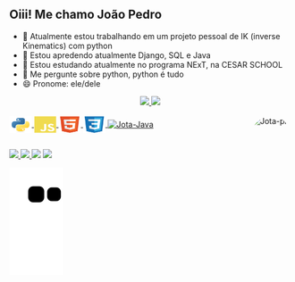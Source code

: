 <h2>Oiii! Me chamo João Pedro</h2>

- 🔭 Atualmente estou trabalhando em um projeto pessoal de IK (inverse Kinematics) com python
- 🌱 Estou apredendo atualmente Django, SQL e Java
- 📖 Estou estudando atualmente no programa NExT, na CESAR SCHOOL
- 💬 Me pergunte sobre python, python é tudo
- 😄 Pronome: ele/dele

<div align="center" style="display: inline_block">
  <a href="https://github.com/JotaPeans">
  <img height="170em" src="https://github-readme-stats.vercel.app/api?username=JotaPeans&show_icons=true&theme=dark&include_all_commits=true&count_private=true"/>
  <img height="170em" src="https://github-readme-stats.vercel.app/api/top-langs/?username=JotaPeans&theme=dark&layout=compact"/>
</div>

<div style="display: inline_block"><br>
  <img align="center" alt="Jota-Python" height="30" width="40" src="https://raw.githubusercontent.com/devicons/devicon/master/icons/python/python-original.svg">
  <img align="center" alt="Jota-Js" height="30" width="40" src="https://raw.githubusercontent.com/devicons/devicon/master/icons/javascript/javascript-plain.svg">
  <img align="center" alt="Jota-HTML" height="30" width="40" src="https://raw.githubusercontent.com/devicons/devicon/master/icons/html5/html5-original.svg">
  <img align="center" alt="Jota-CSS" height="30" width="40" src="https://raw.githubusercontent.com/devicons/devicon/master/icons/css3/css3-original.svg">
  <img align="center" alt="Jota-Java" height="30" width="40" src="https://cdn.jsdelivr.net/gh/devicons/devicon/icons/java/java-original.svg">
  <img align="right" alt="Jota-pic" height="150" style="border-radius:50px;" src="https://i.imgur.com/16VpBXF.png">
</div>

##

<div> 
  <a href="https://instagram.com/joao.pedro0202" target="_blank"><img src="https://img.shields.io/badge/-Instagram-%23E4405F?style=for-the-badge&logo=instagram&logoColor=white" target="_blank"</a>
 <a href="https://discord.gg/ExpTkKkHGp" target="_blank"><img src="https://img.shields.io/badge/Discord-7289DA?style=for-the-badge&logo=discord&logoColor=white" target="_blank"</a> 
  <a href = "mailto:jpfontesferreira1@gmail.com"><img src="https://img.shields.io/badge/-Gmail-%23333?style=for-the-badge&logo=gmail&logoColor=white" target="_blank"></a>
  <a href="www.linkedin.com/in/joão-pedro-fontes-ferreira-5559221a5" target="_blank"><img src="https://img.shields.io/badge/-LinkedIn-%230077B5?style=for-the-badge&logo=linkedin&logoColor=white" target="_blank"></a>
   
   ![Snake animation](https://github.com/JotaPeans/JotaPeans/blob/output/github-contribution-grid-snake.svg)
 
</div>
